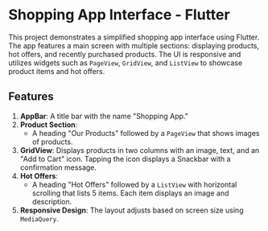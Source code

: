 # Shopping App Interface - Flutter

This project demonstrates a simplified shopping app interface using Flutter. The app features a main screen with multiple sections: displaying products, hot offers, and recently purchased products. The UI is responsive and utilizes widgets such as `PageView`, `GridView`, and `ListView` to showcase product items and hot offers.

## Features

1. **AppBar**: A title bar with the name "Shopping App."
2. **Product Section**:
   - A heading "Our Products" followed by a `PageView` that shows images of products.
3. **GridView**: Displays products in two columns with an image, text, and an "Add to Cart" icon. Tapping the icon displays a Snackbar with a confirmation message.
4. **Hot Offers**:
   - A heading "Hot Offers" followed by a `ListView` with horizontal scrolling that lists 5 items. Each item displays an image and description.
5. **Responsive Design**: The layout adjusts based on screen size using `MediaQuery`.

